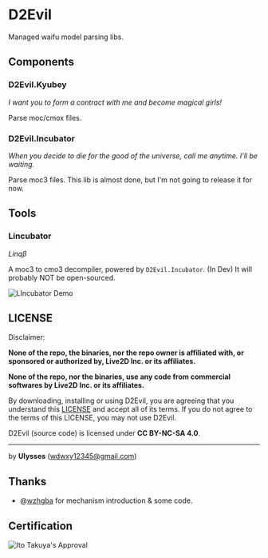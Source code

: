 # D2Evil
Managed waifu model parsing libs.

## Components
### D2Evil.Kyubey
*I want you to form a contract with me and become magical girls!* 

Parse moc/cmox files.

### D2Evil.Incubator
*When you decide to die for the good of the universe, call me anytime. I'll be waiting.*

Parse moc3 files. This lib is almost done, but I'm not going to release it for now.

## Tools
### Lincubator
*Linqβ*

A moc3 to cmo3 decompiler, powered by `D2Evil.Incubator`. (In Dev)
It will probably NOT be open-sourced.

![LIncubator Demo](https://github.com/UlyssesWu/D2Evil/blob/master/img/linqbeta-demo-1.png)


## LICENSE
Disclaimer: 

**None of the repo, the binaries, nor the repo owner is affiliated with, or sponsored or authorized by, Live2D Inc. or its affiliates.**

**None of the repo, nor the binaries, use any code from commercial softwares by Live2D Inc. or its affiliates.**

By downloading, installing or using D2Evil, you are agreeing that you understand this [LICENSE](https://github.com/UlyssesWu/D2Evil/blob/master/LICENSE.txt) and accept all of its terms. If you do not agree to the terms of this LICENSE, you may not use D2Evil.

D2Evil (source code) is licensed under **CC BY-NC-SA 4.0**.

---

by **Ulysses** (wdwxy12345@gmail.com)

## Thanks
* @[wzhgba](https://github.com/wzhgba) for mechanism introduction & some code.

## Certification
![Ito Takuya's Approval](https://github.com/UlyssesWu/D2Evil/blob/master/img/Ito_Takuya_Approval-3.png)
